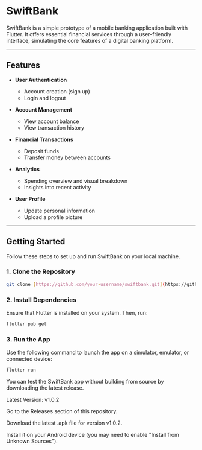 # SwiftBank

SwiftBank is a simple prototype of a mobile banking application built with Flutter. It offers essential financial services through a user-friendly interface, simulating the core features of a digital banking platform.

---

## Features

- **User Authentication**
  - Account creation (sign up)
  - Login and logout

- **Account Management**
  - View account balance
  - View transaction history

- **Financial Transactions**
  - Deposit funds
  - Transfer money between accounts

- **Analytics**
  - Spending overview and visual breakdown
  - Insights into recent activity

- **User Profile**
  - Update personal information
  - Upload a profile picture

---

## Getting Started

Follow these steps to set up and run SwiftBank on your local machine.

### 1. Clone the Repository

```bash
git clone [https://github.com/your-username/swiftbank.git](https://github.com/mEoWmIiiii/SwiftBank_MobileApp.git)
```

### 2. Install Dependencies

Ensure that Flutter is installed on your system. Then, run:

```bash
flutter pub get
```

### 3. Run the App

Use the following command to launch the app on a simulator, emulator, or connected device:

```bash
flutter run
```

You can test the SwiftBank app without building from source by downloading the latest release.

Latest Version: v1.0.2

Go to the Releases section of this repository.

Download the latest .apk file for version v1.0.2.

Install it on your Android device (you may need to enable "Install from Unknown Sources").
